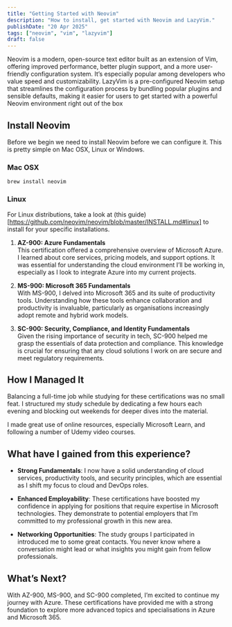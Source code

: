 ```yaml
---
title: "Getting Started with Neovim"
description: "How to install, get started with Neovim and LazyVim."
publishDate: "20 Apr 2025"
tags: ["neovim", "vim", "lazyvim"]
draft: false
---
```


Neovim is a modern, open-source text editor built as an extension of Vim, offering improved performance, better plugin support, and a more user-friendly configuration system. It’s especially popular among developers who value speed and customizability. LazyVim is a pre-configured Neovim setup that streamlines the configuration process by bundling popular plugins and sensible defaults, making it easier for users to get started with a powerful Neovim environment right out of the box

## Install Neovim

Before we begin we need to install Neovim before we can configure it. This is pretty simple on Mac OSX, Linux or Windows.

### Mac OSX

` brew install neovim `

### Linux

For Linux distributions, take a look at (this guide)[https://github.com/neovim/neovim/blob/master/INSTALL.md#linux] to install for your specific installations.

1. **AZ-900: Azure Fundamentals**  
   This certification offered a comprehensive overview of Microsoft Azure. I learned about core services, pricing models, and support options. It was essential for understanding the cloud environment I’ll be working in, especially as I look to integrate Azure into my current projects.

2. **MS-900: Microsoft 365 Fundamentals**  
   With MS-900, I delved into Microsoft 365 and its suite of productivity tools. Understanding how these tools enhance collaboration and productivity is invaluable, particularly as organisations increasingly adopt remote and hybrid work models.

3. **SC-900: Security, Compliance, and Identity Fundamentals**  
   Given the rising importance of security in tech, SC-900 helped me grasp the essentials of data protection and compliance. This knowledge is crucial for ensuring that any cloud solutions I work on are secure and meet regulatory requirements.

## How I Managed It

Balancing a full-time job while studying for these certifications was no small feat. I structured my study schedule by dedicating a few hours each evening and blocking out weekends for deeper dives into the material.

I made great use of online resources, especially Microsoft Learn, and following a number of Udemy video courses.

## What have I gained from this experience?

- **Strong Fundamentals**: I now have a solid understanding of cloud services, productivity tools, and security principles, which are essential as I shift my focus to cloud and DevOps roles.

- **Enhanced Employability**: These certifications have boosted my confidence in applying for positions that require expertise in Microsoft technologies. They demonstrate to potential employers that I’m committed to my professional growth in this new area.

- **Networking Opportunities**: The study groups I participated in introduced me to some great contacts. You never know where a conversation might lead or what insights you might gain from fellow professionals.

## What’s Next?

With AZ-900, MS-900, and SC-900 completed, I’m excited to continue my journey with Azure. These certifications have provided me with a strong foundation to explore more advanced topics and specialisations in Azure and Microsoft 365.
